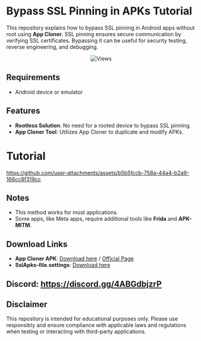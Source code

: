 # Bypass SSL Pinning in APKs Tutorial

This repository explains how to bypass SSL pinning in Android apps without root using **App Cloner**. SSL pinning ensures secure communication by verifying SSL certificates. Bypassing it can be useful for security testing, reverse engineering, and debugging.

  <p align="center"> <img src="https://komarev.com/ghpvc/?username=5k-omar&label=Repo%20views&color=0e75b6&style=flat" alt="Views" /> </p>

## Requirements
- Android device or emulator

## Features
- **Rootless Solution**: No need for a rooted device to bypass SSL pinning.
- **App Cloner Tool**: Utilizes App Cloner to duplicate and modify APKs.

# Tutorial
https://github.com/user-attachments/assets/b5b5fccb-758a-44a4-b2a9-166cc8f319cc

## Notes
- This method works for most applications.
- Some apps, like Meta apps, require additional tools like **Frida** and **APK-MITM**.

## Download Links
- **App Cloner APK**: [Download here](https://github.com/5k-omar/Bypass-SSL-Pinning-APK-Tutorial/releases/download/1.0/App.Cloner.arm-1.5.32.apk) / [Official Page](https://appcloner.app/)
- **SslApks-file.settings**: [Download here](https://github.com/5k-omar/Bypass-SSL-Pinning-APK-Tutorial/releases/download/1.0/SslApks-file.settings)

## Discord: https://discord.gg/4ABGdbjzrP

## Disclaimer
This repository is intended for educational purposes only. Please use responsibly and ensure compliance with applicable laws and regulations when testing or interacting with third-party applications.
